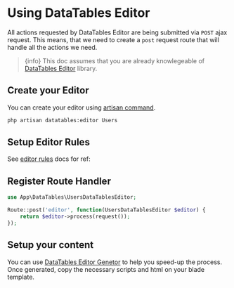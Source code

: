 # Using DataTables Editor

All actions requested by DataTables Editor are being submitted via `POST` ajax request.
This means, that we need to create a `post` request route that will handle all the actions we need.

> {info} This doc assumes that you are already knowlegeable of [DataTables Editor](https://editor.datatables.net/examples/index) library.

## Create your Editor

You can create your editor using [artisan command](/docs/{{package}}/{{version}}/editor-command).

```bash
php artisan datatables:editor Users
```

## Setup Editor Rules

See [editor rules](/docs/{{package}}/{{version}}/editor-rules) docs for ref:

## Register Route Handler

```php
use App\DataTables\UsersDataTablesEditor;

Route::post('editor', function(UsersDataTablesEditor $editor) {
    return $editor->process(request());
});
```

## Setup your content

You can use [DataTables Editor Genetor](https://editor.datatables.net/generator/index) to help you speed-up the process.
Once generated, copy the necessary scripts and html on your blade template.
